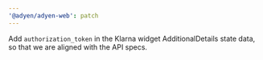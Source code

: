 ```yaml
---
'@adyen/adyen-web': patch
---
```


Add `authorization_token` in the Klarna widget AdditionalDetails state data, so that we are aligned with the API specs.
